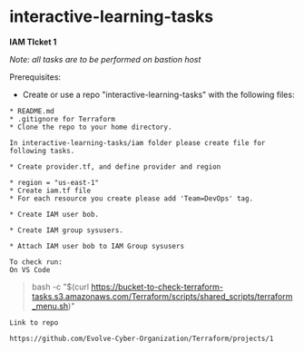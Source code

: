 # interactive-learning-tasks

**IAM TIcket 1**


_Note: all tasks are to be performed on bastion host_

Prerequisites:
* Create or use a repo "interactive-learning-tasks" with the following files:
`````
* README.md
* .gitignore for Terraform
* Clone the repo to your home directory.

In interactive-learning-tasks/iam folder please create file for following tasks.

* Create provider.tf, and define provider and region

* region = "us-east-1"
* Create iam.tf file
* For each resource you create please add 'Team=DevOps' tag.

* Create IAM user bob.

* Create IAM group sysusers.

* Attach IAM user bob to IAM Group sysusers

To check run:
On VS Code
```````````
> bash -c "$(curl https://bucket-to-check-terraform-tasks.s3.amazonaws.com/Terraform/scripts/shared_scripts/terraform_menu.sh)"

``````````
Link to repo

https://github.com/Evolve-Cyber-Organization/Terraform/projects/1
